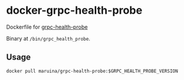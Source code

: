# docker-grpc-health-probe

Dockerfile for [grpc-health-probe](https://github.com/grpc-ecosystem/grpc-health-probe/)

Binary at `/bin/grpc_health_probe`.

## Usage

`docker pull maruina/grpc-health-probe:$GRPC_HEALTH_PROBE_VERSION`
